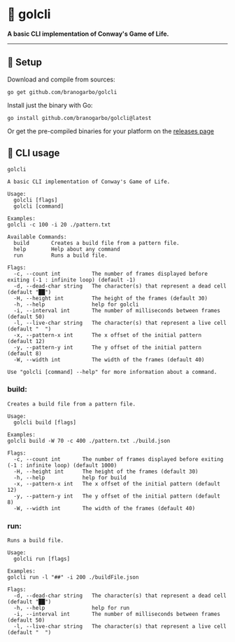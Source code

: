 # 🧬 **golcli**
**A basic CLI implementation of Conway's Game of Life.**

---

## 🌱 **Setup**
Download and compile from sources:
```
go get github.com/branogarbo/golcli
```
Install just the binary with Go:
```
go install github.com/branogarbo/golcli@latest
```

Or get the pre-compiled binaries for your platform on the [releases page](https://github.com/branogarbo/golcli/releases)


## 🌳 **CLI usage**
```
golcli

A basic CLI implementation of Conway's Game of Life.

Usage:
  golcli [flags]
  golcli [command]

Examples:
golcli -c 100 -i 20 ./pattern.txt

Available Commands:
  build       Creates a build file from a pattern file.
  help        Help about any command
  run         Runs a build file.

Flags:
  -c, --count int          The number of frames displayed before exiting (-1 : infinite loop) (default -1)
  -d, --dead-char string   The character(s) that represent a dead cell (default "██")
  -H, --height int         The height of the frames (default 30)
  -h, --help               help for golcli
  -i, --interval int       The number of milliseconds between frames (default 50)
  -l, --live-char string   The character(s) that represent a live cell (default "  ")
  -x, --pattern-x int      The x offset of the initial pattern (default 12)
  -y, --pattern-y int      The y offset of the initial pattern (default 8)
  -W, --width int          The width of the frames (default 40)

Use "golcli [command] --help" for more information about a command.
```

### **build:**
```
Creates a build file from a pattern file.

Usage:
  golcli build [flags]

Examples:
golcli build -W 70 -c 400 ./pattern.txt ./build.json

Flags:
  -c, --count int       The number of frames displayed before exiting (-1 : infinite loop) (default 1000)
  -H, --height int      The height of the frames (default 30)
  -h, --help            help for build
  -x, --pattern-x int   The x offset of the initial pattern (default 12)
  -y, --pattern-y int   The y offset of the initial pattern (default 8)
  -W, --width int       The width of the frames (default 40)
```

### **run:**
```
Runs a build file.

Usage:
  golcli run [flags]

Examples:
golcli run -l "##" -i 200 ./buildFile.json

Flags:
  -d, --dead-char string   The character(s) that represent a dead cell (default "██")
  -h, --help               help for run
  -i, --interval int       The number of milliseconds between frames (default 50)
  -l, --live-char string   The character(s) that represent a live cell (default "  ")
```